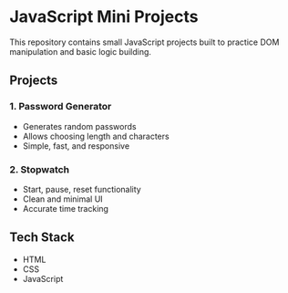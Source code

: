 # JavaScript Mini Projects

This repository contains small JavaScript projects built to practice DOM manipulation and basic logic building.

## Projects

### 1. Password Generator
- Generates random passwords
- Allows choosing length and characters
- Simple, fast, and responsive

### 2. Stopwatch
- Start, pause, reset functionality
- Clean and minimal UI
- Accurate time tracking

## Tech Stack
- HTML
- CSS
- JavaScript
